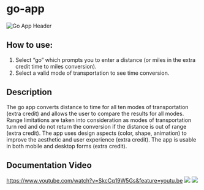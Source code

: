 # go-app

![Go App Header](https://github.com/cj-hines/go-app/images/header.jpg?raw=true)

## How to use:
1. Select “go” which prompts you to enter a distance (or miles in the extra credit time to miles conversion).
2. Select a valid mode of transportation to see time conversion.

## Description
The go app converts distance to time for all ten modes of transportation (extra credit) and allows the user to compare the results for all modes. Range limitations are taken into consideration as modes of transportation turn red and do not return the conversion if the distance is out of range (extra credit). The app uses design aspects (color, shape, animation) to improve the aesthetic and user experience (extra credit). The app is usable in both mobile and desktop forms (extra credit).

## Documentation Video
https://www.youtube.com/watch?v=SkcCq19W5Gs&feature=youtu.be
![](https://github.com/cj-hines/go-app/images/sc1.jpg?raw=true)
![](https://github.com/cj-hines/go-app/images/sc2.jpg?raw=true)
